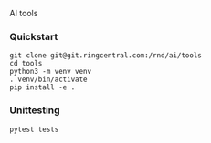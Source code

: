 AI tools 
### Quickstart
```
git clone git@git.ringcentral.com:/rnd/ai/tools
cd tools
python3 -m venv venv
. venv/bin/activate
pip install -e .
```


### Unittesting
```
pytest tests
```